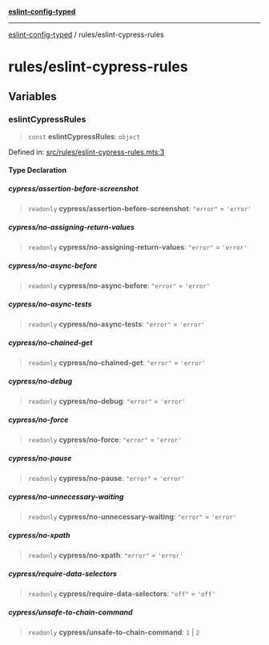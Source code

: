 [**eslint-config-typed**](../README.md)

---

[eslint-config-typed](../README.md) / rules/eslint-cypress-rules

# rules/eslint-cypress-rules

## Variables

### eslintCypressRules

> `const` **eslintCypressRules**: `object`

Defined in: [src/rules/eslint-cypress-rules.mts:3](https://github.com/noshiro-pf/eslint-config-typed/blob/main/src/rules/eslint-cypress-rules.mts#L3)

#### Type Declaration

##### cypress/assertion-before-screenshot

> `readonly` **cypress/assertion-before-screenshot**: `"error"` = `'error'`

##### cypress/no-assigning-return-values

> `readonly` **cypress/no-assigning-return-values**: `"error"` = `'error'`

##### cypress/no-async-before

> `readonly` **cypress/no-async-before**: `"error"` = `'error'`

##### cypress/no-async-tests

> `readonly` **cypress/no-async-tests**: `"error"` = `'error'`

##### cypress/no-chained-get

> `readonly` **cypress/no-chained-get**: `"error"` = `'error'`

##### cypress/no-debug

> `readonly` **cypress/no-debug**: `"error"` = `'error'`

##### cypress/no-force

> `readonly` **cypress/no-force**: `"error"` = `'error'`

##### cypress/no-pause

> `readonly` **cypress/no-pause**: `"error"` = `'error'`

##### cypress/no-unnecessary-waiting

> `readonly` **cypress/no-unnecessary-waiting**: `"error"` = `'error'`

##### cypress/no-xpath

> `readonly` **cypress/no-xpath**: `"error"` = `'error'`

##### cypress/require-data-selectors

> `readonly` **cypress/require-data-selectors**: `"off"` = `'off'`

##### cypress/unsafe-to-chain-command

> `readonly` **cypress/unsafe-to-chain-command**: `1` \| `2`
